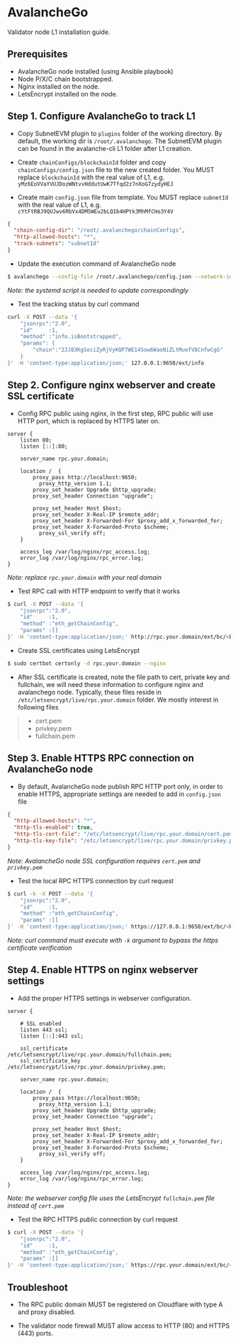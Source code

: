 # AvalancheGo
Validator node L1 installation guide.

## Prerequisites
- AvalancheGo node installed (using Ansible playbook)
- Node P/X/C chain bootstrapped.
- Nginx installed on the node.
- LetsEncrypt installed on the node.

## Step 1. Configure AvalancheGo to track L1

- Copy SubnetEVM plugin to `plugins` folder of the working directory. By default, the working dir is `/root/.avalanchego`. The SubnetEVM plugin can be found in the avalanche-cli L1 folder after L1 creation.

- Create `chainConfigs/blockchainId` folder and copy `chainConfigs/config.json` file to the new created folder. You MUST replace `blockchainId` with the real value of L1, e.g. `yMz6EoVVaYVUJDozWNtvvHddutUwK7Tfqd2z7nXoG7zydyHEJ`

- Create main `config.json` file from template. You MUST replace `subnetId` with the real value of L1, e.g. `cYtFtRBJ9QUJwv6RbVx4DMSWEu2bLQ1b4HPtk3MhMfCHo3Y4V`
```json
{
  "chain-config-dir": "/root/.avalanchego/chainConfigs",
  "http-allowed-hosts": "*",
  "track-subnets": "subnetId"
}
```

- Update the execution command of AvalancheGo node
```sh
$ avalanchego --config-file /root/.avalanchego/config.json --network-id=fuji
```

*Note: the systemd script is needed to update correspondingly*

- Test the tracking status by curl command
```sh
curl -X POST --data '{
    "jsonrpc":"2.0",
    "id"     :1,
    "method" :"info.isBootstrapped",
    "params": {
        "chain":"2JJ83KgSociZyRjVyKQP7WE14Sow6WaoNiZLtMuefV8CnfwCgG"
    }
}' -H 'content-type:application/json;' 127.0.0.1:9650/ext/info
```

## Step 2. Configure nginx webserver and create SSL certificate

- Config RPC public using nginx, in the first step, RPC public will use HTTP port, which is replaced by HTTPS later on.
```
server {
    listen 80;
    listen [::]:80;

    server_name rpc.your.domain;

    location /  {
        proxy_pass http://localhost:9650;
	      proxy_http_version 1.1;
        proxy_set_header Upgrade $http_upgrade;
        proxy_set_header Connection "upgrade";

        proxy_set_header Host $host;
        proxy_set_header X-Real-IP $remote_addr;
        proxy_set_header X-Forwarded-For $proxy_add_x_forwarded_for;
        proxy_set_header X-Forwarded-Proto $scheme;
	      proxy_ssl_verify off;
    }

    access_log /var/log/nginx/rpc_access.log;
    error_log /var/log/nginx/rpc_error.log;
}
```

*Note: replace `rpc.your.domain` with your real domain*

- Test RPC call with HTTP endpoint to verify that it works
```sh
$ curl -X POST --data '{
    "jsonrpc":"2.0",
    "id"     :1,
    "method" :"eth_getChainConfig",
    "params" :[]
}' -H 'content-type:application/json;' http://rpc.your.domain/ext/bc/<blockchainId>/rpc
```

- Create SSL certificates using LetsEncrypt
```sh
$ sudo certbot certonly -d rpc.your.domain --nginx
```

- After SSL certificate is created, note the file path to cert, private key and fullchain, we will need these information to configure nginx and avalanchego node. Typically, these files reside in `/etc/letsencrypt/live/rpc.your.domain` folder. We mostly interest in following files
> - cert.pem
> - privkey.pem
> - fullchain.pem

## Step 3. Enable HTTPS RPC connection on AvalancheGo node

- By default, AvalancheGo node publish RPC HTTP port only, in order to enable HTTPS, appropriate settings are needed to add in `config.json` file
```json
{
  "http-allowed-hosts": "*",
  "http-tls-enabled": true,
  "http-tls-cert-file": "/etc/letsencrypt/live/rpc.your.domain/cert.pem",
  "http-tls-key-file": "/etc/letsencrypt/live/rpc.your.domain/privkey.pem",
}
```

*Note: AvalancheGo node SSL configuration requires `cert.pem` and `privkey.pem`*

- Test the local RPC HTTPS connection by curl request
```sh
$ curl -k -X POST --data '{
    "jsonrpc":"2.0",
    "id"     :1,
    "method" :"eth_getChainConfig",
    "params" :[]
}' -H 'content-type:application/json;' https://127.0.0.1:9650/ext/bc/<blockchainId>/rpc
```

*Note: curl command must execute with `-k` argument to bypass the https certificate verification*

## Step 4. Enable HTTPS on nginx webserver settings

- Add the proper HTTPS settings in webserver configuration.
```
server {

    # SSL enabled
    listen 443 ssl;
    listen [::]:443 ssl;

    ssl_certificate /etc/letsencrypt/live/rpc.your.domain/fullchain.pem;
    ssl_certificate_key /etc/letsencrypt/live/rpc.your.domain/privkey.pem;

    server_name rpc.your.domain;

    location /  {
        proxy_pass https://localhost:9650;
	      proxy_http_version 1.1;
        proxy_set_header Upgrade $http_upgrade;
        proxy_set_header Connection "upgrade";

        proxy_set_header Host $host;
        proxy_set_header X-Real-IP $remote_addr;
        proxy_set_header X-Forwarded-For $proxy_add_x_forwarded_for;
        proxy_set_header X-Forwarded-Proto $scheme;
	      proxy_ssl_verify off;
    }

    access_log /var/log/nginx/rpc_access.log;
    error_log /var/log/nginx/rpc_error.log;
}
```

*Note: the webserver config file uses the LetsEncrypt `fullchain.pem` file instead of `cert.pem`*

- Test the RPC HTTPS public connection by curl request
```sh
$ curl -X POST --data '{
    "jsonrpc":"2.0",
    "id"     :1,
    "method" :"eth_getChainConfig",
    "params" :[]
}' -H 'content-type:application/json;' https://rpc.your.domain/ext/bc/<blockchainId>/rpc
```

## Troubleshoot

- The RPC public domain MUST be registered on Cloudflare with type A and proxy disabled.

- The validator node firewall MUST allow access to HTTP (80) and HTTPS (443) ports.
